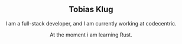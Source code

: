 <h2 align="center">Tobias Klug</h2>
<p align="center">I am a full-stack developer, and I am currently working at codecentric.</p>
<p align="center">At the moment i am learning Rust.</p>

